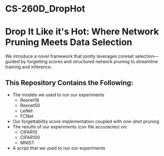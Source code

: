 # CS-260D_DropHot
# Drop It Like it's Hot: Where Network Pruning Meets Data Selection
We introduce a novel framework that jointly leverages coreset selection—guided by forgetting scores and structured network pruning to streamline training and inference.

## This Repository Contains the Following:
* The models we used to run our experiments
    * Resnet18
    * Resnet50
    * LeNet
    * FCNet
* Our forgettability score implementation coupled with one-shot pruning
* The results of our experiments (csv file accuracies) on:
    * CIFAR10
    * CIFAR100
    * MNIST
* A script that we used to run our experiments

